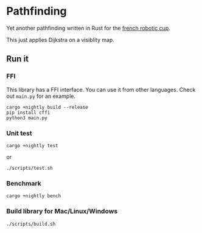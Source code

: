 # Pathfinding

Yet another pathfinding written in Rust for the [french robotic cup](https://www.coupederobotique.fr/).

This just applies Dijkstra on a visiblity map.

## Run it

### FFI
This library has a FFI interface. 
You can use it from other languages.
Check out `main.py` for an example.

```
cargo +nightly build --release
pip install cffi
python3 main.py
```

### Unit test
```
cargo +nightly test
```
or 
```
./scripts/test.sh
```

### Benchmark
```
cargo +nightly bench
```

### Build library for Mac/Linux/Windows
```
./scripts/build.sh
```
